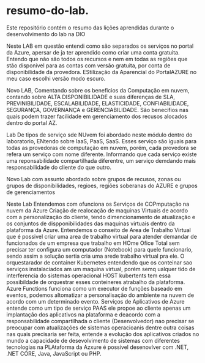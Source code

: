 # resumo-do-lab.
Este repositório contém o resumo das lições aprendidas durante o desenvolvimento do lab na DIO

Neste LAB em questão entendi como são separados os serviços no portal da Azure, apersar de ja ter aprendido como criar uma conta gratuita.
Entendo que não são todos os recursos e nem em todas as regiões que stão disponivel para as contas com versão gratuita, por conta de disponibilidade da provedora. 
EStilização da Aparencial do PortalAZURE no meu caso escolhi versão modo escuro.


Novo LAB, Comentando sobre os beneficios da Computação em nuvem, contando sobre ALTA DISPONIBILIDADE e suas diferenças de SLA, PREVINIBILIDADE, ESCALABILIDADE, ELASTICIDADE, CONFIABILIDADE, SEGURANÇA, GOVERNANÇA e GERENCIABILIDADE.
São benecifios nas quais podem trazer facilidade em gerenciamento dos recusos alocados dentro do portal AZ.


Lab De tipos de serviço sde NUvem foi abordado neste módulo dentro do laboratorio, ENtendo sobre IaaS, PaaS, SaaS.
Esses serviço são iguais para todas as provedoras de computação em nuvem, porém, cada provedora se refera um serviço com nome diferente.
Informando que cada serviço existe uma reponsabilidade compartilhada diferentre, um serviço demdando mais responsabilidade do cliente do que outro.


Novo Lab com assunto abordado sobre grupos de recusos, zonas ou grupos de disponibilidades, regioes, regiões soberanas do AZURE e grupos de gerenciamentos


Neste Lab Entendemos com ofunciona os Serviços de COPmputação na nuvem da Azure Criação de realocação de maquinas Virtuais de acordo com a personalização do cliente, tendo dimencionamento de atualização e os conjuntos de dispponibilidades das maquinas virtuais
dentro da plataforma da Azure. Entendemos o conseito de Area de Trabalho Virtual que é possivel criar uma area de trabalho virtual para atender demandar de funcionados de um empresa que trabalho em HOme Ofice Total sem precisar ter configura um computador (Notebook) 
para quele funcionario, sendo assim a solução sertia cria uma arede trabalho virtual pra ele. O orquestarador de container Kubernetes entendendo que os conteinar sao serviços instalaciados am um maquina virtual, porém semq ualquer tido de interferencia do sistemas operacional HOST kubertents tem essa possibildade de orquestrar esses conteineres atrabalho da plataforma. Azure Functions funciona como um executor de funções baseado em eventos, podemos altomatizar a personalisação do ambiente na nuvem de acordo com um determinado evento. Serviços de Aplicativos de Azure entende como um tipo de serviço PAAS ele propoe ao cliente apenas um implantação dos aplicativos na plataforma e deacordo com a responsabilidade compartilhada o cliente (Desenvolvedor) nao precisar se preocupar com atualizações de sistemas operacioanis dentre outra coisas nas quais precisaria ser feita, entende a evolução dos aplicativos criados no mundo a capacidade de desevolvimento de sistemas com diferentes tecnologias na PLAtaforma da Azxure é possivel desenovlver com .NET, .NET CORE, Java, JavaScript ou PHP. 
